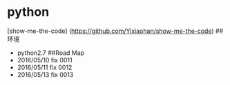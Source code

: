 # python
[show-me-the-code] (https://github.com/Yixiaohan/show-me-the-code)
##环境
- python2.7
##Road Map
- 2016/05/10 fix 0011 
- 2016/05/11 fix 0012
- 2016/05/13 fix 0013
